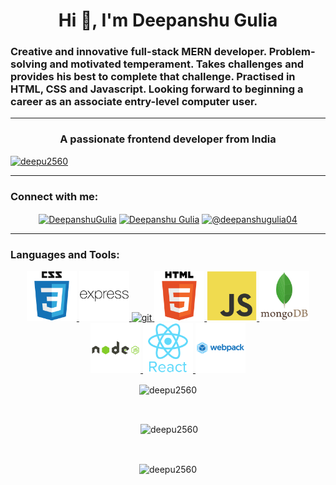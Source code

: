 <h1 align="center">Hi 👋, I'm Deepanshu Gulia</h1>

<h3 align="left">Creative and innovative full-stack MERN developer. Problem-solving and motivated temperament. Takes challenges and provides his best to complete that challenge. Practised in HTML, CSS and Javascript. Looking forward to beginning a career as an associate entry-level computer user.</h3>

<hr>

<h3 align="center">A passionate frontend developer from India</h3>

<p align="left"> <a href="https://github.com/ryo-ma/github-profile-trophy"><img src="https://github-profile-trophy.vercel.app/?username=deepu2560" alt="deepu2560" /></a> </p>

<hr>

<h3 align="left">Connect with me:</h3>
<p align="center">
<a href="https://twitter.com/DeepanshuGulia" target="blank"><img align="center" src="https://raw.githubusercontent.com/rahuldkjain/github-profile-readme-generator/master/src/images/icons/Social/twitter.svg" alt="DeepanshuGulia" height="60" width="70" /></a>
<a href="https://linkedin.com/in//deepanshu-gulia/" target="blank"><img align="center" src="https://raw.githubusercontent.com/rahuldkjain/github-profile-readme-generator/master/src/images/icons/Social/linked-in-alt.svg" alt="Deepanshu Gulia" height="60" width="70" /></a>
<a href="https://medium.com/@deepanshugulia04" target="blank"><img align="center" src="https://raw.githubusercontent.com/rahuldkjain/github-profile-readme-generator/master/src/images/icons/Social/medium.svg" alt="@deepanshugulia04" height="60" width="70" /></a>
</p>


<hr>

<h3 align="left">Languages and Tools:</h3>
<p align="center" >
  <a href="https://www.w3schools.com/css/" target="_blank" rel="noreferrer"> <img src="https://raw.githubusercontent.com/devicons/devicon/master/icons/css3/css3-original-wordmark.svg" alt="css3" width="80" height="80"/> </a> 
  <a href="https://expressjs.com" target="_blank" rel="noreferrer"> <img src="https://raw.githubusercontent.com/devicons/devicon/master/icons/express/express-original-wordmark.svg" alt="express" width="80" height="80"/> </a> 
  <a href="https://git-scm.com/" target="_blank" rel="noreferrer"> <img src="https://www.vectorlogo.zone/logos/git-scm/git-scm-icon.svg" alt="git" width="80" height="80"/> </a>   <a href="https://www.w3.org/html/" target="_blank" rel="noreferrer"> <img src="https://raw.githubusercontent.com/devicons/devicon/master/icons/html5/html5-original-wordmark.svg" alt="html5" width="80" height="80"/> </a> 
  <a href="https://developer.mozilla.org/en-US/docs/Web/JavaScript" target="_blank" rel="noreferrer"> <img src="https://raw.githubusercontent.com/devicons/devicon/master/icons/javascript/javascript-original.svg" alt="javascript" width="80" height="80"/> </a>
  <a href="https://www.mongodb.com/" target="_blank" rel="noreferrer"> <img src="https://raw.githubusercontent.com/devicons/devicon/master/icons/mongodb/mongodb-original-wordmark.svg" alt="mongodb" width="80" height="80"/> </a> 
  <a href="https://nodejs.org" target="_blank" rel="noreferrer"> <img src="https://raw.githubusercontent.com/devicons/devicon/master/icons/nodejs/nodejs-original-wordmark.svg" alt="nodejs" width="80" height="80"/> </a> 
  <a href="https://reactjs.org/" target="_blank" rel="noreferrer"> <img src="https://raw.githubusercontent.com/devicons/devicon/master/icons/react/react-original-wordmark.svg" alt="react" width="80" height="80"/> </a> 
  <a href="https://webpack.js.org" target="_blank" rel="noreferrer"> <img src="https://raw.githubusercontent.com/devicons/devicon/d00d0969292a6569d45b06d3f350f463a0107b0d/icons/webpack/webpack-original-wordmark.svg" alt="webpack" width="80" height="80"/> </a> 
</p>

<p align = "center"><img align="center" src="https://github-readme-stats.vercel.app/api/top-langs?username=deepu2560&show_icons=true&locale=en&layout=compact" alt="deepu2560" /></p>
<br>
<p align = "center">&nbsp;<img align="center" src="https://github-readme-stats.vercel.app/api?username=deepu2560&show_icons=true&locale=en" alt="deepu2560" /></p>
<br>
<p align = "center"><img align="center" src="https://github-readme-streak-stats.herokuapp.com/?user=deepu2560&" alt="deepu2560" /></p>
